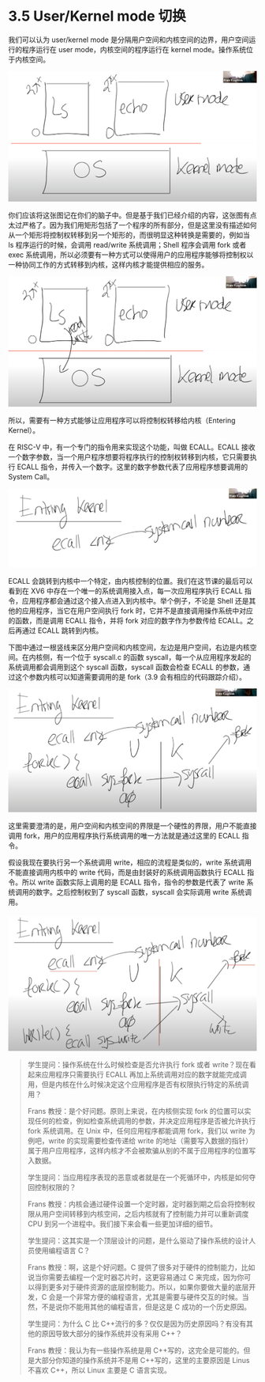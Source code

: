 # 3.5 User/Kernel mode 切换

我们可以认为 user/kernel mode 是分隔用户空间和内核空间的边界，用户空间运行的程序运行在 user mode，内核空间的程序运行在 kernel mode。操作系统位于内核空间。

![](<../assets/image (165).png>)

你们应该将这张图记在你们的脑子中。但是基于我们已经介绍的内容，这张图有点太过严格了。因为我们用矩形包括了一个程序的所有部分，但是这里没有描述如何从一个矩形将控制权转移到另一个矩形的，而很明显这种转换是需要的，例如当 ls 程序运行的时候，会调用 read/write 系统调用；Shell 程序会调用 fork 或者 exec 系统调用，所以必须要有一种方式可以使得用户的应用程序能够将控制权以一种协同工作的方式转移到内核，这样内核才能提供相应的服务。

![](<../assets/image (257).png>)

所以，需要有一种方式能够让应用程序可以将控制权转移给内核（Entering Kernel）。

在 RISC-V 中，有一个专门的指令用来实现这个功能，叫做 ECALL。ECALL 接收一个数字参数，当一个用户程序想要将程序执行的控制权转移到内核，它只需要执行 ECALL 指令，并传入一个数字。这里的数字参数代表了应用程序想要调用的 System Call。

![](<../assets/image (371).png>)

ECALL 会跳转到内核中一个特定，由内核控制的位置。我们在这节课的最后可以看到在 XV6 中存在一个唯一的系统调用接入点，每一次应用程序执行 ECALL 指令，应用程序都会通过这个接入点进入到内核中。举个例子，不论是 Shell 还是其他的应用程序，当它在用户空间执行 fork 时，它并不是直接调用操作系统中对应的函数，而是调用 ECALL 指令，并将 fork 对应的数字作为参数传给 ECALL。之后再通过 ECALL 跳转到内核。

下图中通过一根竖线来区分用户空间和内核空间，左边是用户空间，右边是内核空间。在内核侧，有一个位于 syscall.c 的函数 syscall，每一个从应用程序发起的系统调用都会调用到这个 syscall 函数，syscall 函数会检查 ECALL 的参数，通过这个参数内核可以知道需要调用的是 fork（3.9 会有相应的代码跟踪介绍）。

![](<../assets/image (176).png>)

这里需要澄清的是，用户空间和内核空间的界限是一个硬性的界限，用户不能直接调用 fork，用户的应用程序执行系统调用的唯一方法就是通过这里的 ECALL 指令。

假设我现在要执行另一个系统调用 write，相应的流程是类似的，write 系统调用不能直接调用内核中的 write 代码，而是由封装好的系统调用函数执行 ECALL 指令。所以 write 函数实际上调用的是 ECALL 指令，指令的参数是代表了 write 系统调用的数字。之后控制权到了 syscall 函数，syscall 会实际调用 write 系统调用。

![](<../assets/image (361).png>)

> 学生提问：操作系统在什么时候检查是否允许执行 fork 或者 write？现在看起来应用程序只需要执行 ECALL 再加上系统调用对应的数字就能完成调用，但是内核在什么时候决定这个应用程序是否有权限执行特定的系统调用？
>
> Frans 教授：是个好问题。原则上来说，在内核侧实现 fork 的位置可以实现任何的检查，例如检查系统调用的参数，并决定应用程序是否被允许执行 fork 系统调用。在 Unix 中，任何应用程序都能调用 fork，我们以 write 为例吧，write 的实现需要检查传递给 write 的地址（需要写入数据的指针）属于用户应用程序，这样内核才不会被欺骗从别的不属于应用程序的位置写入数据。
>
> 学生提问：当应用程序表现的恶意或者就是在一个死循环中，内核是如何夺回控制权限的？
>
> Frans 教授：内核会通过硬件设置一个定时器，定时器到期之后会将控制权限从用户空间转移到内核空间，之后内核就有了控制能力并可以重新调度 CPU 到另一个进程中。我们接下来会看一些更加详细的细节。
>
> 学生提问：这其实是一个顶层设计的问题，是什么驱动了操作系统的设计人员使用编程语言 C？
>
> Frans 教授：啊，这是个好问题。C 提供了很多对于硬件的控制能力，比如说当你需要去编程一个定时器芯片时，这更容易通过 C 来完成，因为你可以得到更多对于硬件资源的底层控制能力。所以，如果你要做大量的底层开发，C 会是一个非常方便的编程语言，尤其是需要与硬件交互的时候。当然，不是说你不能用其他的编程语言，但是这是 C 成功的一个历史原因。
>
> 学生提问：为什么 C 比 C++流行的多？仅仅是因为历史原因吗？有没有其他的原因导致大部分的操作系统并没有采用 C++？
>
> Frans 教授：我认为有一些操作系统是用 C++写的，这完全是可能的。但是大部分你知道的操作系统并不是用 C++写的，这里的主要原因是 Linus 不喜欢 C++，所以 Linux 主要是 C 语言实现。

